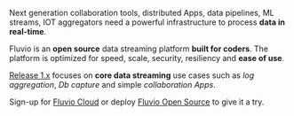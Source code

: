 Next generation collaboration tools, distributed Apps, data pipelines, ML streams, IOT aggregators need a powerful infrastructure to process **data in real-time**.

Fluvio is an **open source** data streaming platform **built for coders**.  The platform is optimized for speed, scale, security, resiliency and **ease of use**. 

<ins>Release 1.x</ins> focuses on **core data streaming** use cases such as _log aggregation_, _Db capture_ and simple _collaboration Apps_. 

Sign-up for <a href="https://app.fluvio.io/signup" target="_blank">Fluvio Cloud</a> or deploy <a href="https://app.fluvio.io" target="_blank">Fluvio Open Source</a> to give it a try.



<!-- 

Expectations for Apps that deliver **data in real-time** is at an all-time high.

The need for data driven collaborative tools - with emphasis on real-time decision making - is at an all-time high.


Everything is going digital, off touch, automated, highly 
customizable, self healing, and ML driven.

collaboration based on data pipelines is critical.   data stream based infrastructure is key to unlock that productivity...

The need for data driven collaborative tools - with emphasis on real-time decision making - is at an all-time high.


=======================

without data driven infrastructure   and capability,  your businesses are dead in post covid world.   everything is going digital,  off touch, automated, highly customizable, massive sensor integration and ML driven algorithm.

=======================

Expectations for application with real-time data analysis and decision making capabilities is at an all-time high. 

With Fluvio **real-time streaming platform** developers can give their application a highly resilient data layer optimized for speed, scale, security and resiliency. 

=======================

Build powerful distributed apps on Fluvio **real-time streaming** platform. Cloud native backend and small footprint client, makes it ideal for any environment, _data center_, _cloud_ , or _IOT_

No infrastructure to manage, just create an account on [Fluvio Cloud](docs/getting-started/quick-start/) and start streaming. Checkout our blog [From zero to streaming in 5 minutes](/docs/getting-started/overview/)

=======================
-->
